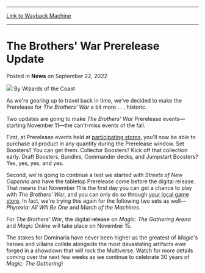 
---
[Link to Wayback Machine](https://web.archive.org/web/20220922160703/https://magic.wizards.com/en/articles/archive/news/brothers-war-prerelease-update-2022-09-22)

[_metadata_:author]:- "Wizards of the Coast"
[_metadata_:description]:- "Purchase and play The Brothers' War first at your local game store beginning November 11!"
[_metadata_:generator]:- "Drupal 7 (http://drupal.org)"
[_metadata_:node]:- "1605792"
[_metadata_:publish_date]:- "2022-09-22"
[_metadata_:source]:- "div-main-content"
[_metadata_:title]:- "The Brothers' War Prerelease Update"
[_metadata_:wayback_capture_timestamp]:- "2022-09-22 16:07:03"
[_metadata_:wayback_raw_url]:- "https://web.archive.org/web/20220922160703id_/https://magic.wizards.com/en/articles/archive/news/brothers-war-prerelease-update-2022-09-22"
[_metadata_:wayback_url]:- "https://magic.wizards.com/en/articles/archive/news/brothers-war-prerelease-update-2022-09-22"
---


The Brothers' War Prerelease Update
===================================



 Posted in **News**
 on September 22, 2022 






![](https://media.magic.wizards.com/styles/auth_small/public/images/person/wizards_author.jpg)
By Wizards of the Coast











As we're gearing up to travel back in time, we've decided to make the Prerelease for *The Brothers' War* a bit more . . . historic.


Two updates are going to make *The Brothers' War* Prerelease events—starting November 11—the can't-miss events of the fall.


First, at Prerelease events held at [participating stores](https://locator.wizards.com/), you'll now be able to purchase all product in any quantity during the Prerelease window. Set Boosters? You can get them. Collector Boosters? Kick off that collection early. Draft Boosters, Bundles, Commander decks, and Jumpstart Boosters? Yes, yes, yes, and yes.


Second, we're going to continue a test we started with *Streets of New Capenna* and have the tabletop Prerelease come before the digital release. That means that November 11 is the first day you can get a chance to play with *The Brothers' War*, and you can only do so through [your local game store](https://locator.wizards.com/). In fact, we're trying this again for the following two sets as well—*Phyrexia: All Will Be One* and *March of the Machines*.


For *The Brothers' War*, the digital release on *Magic: The Gathering Arena* and *Magic Online* will take place on November 15.


The stakes for Dominaria have never been higher as the greatest of *Magic*'s heroes and villains collide alongside the most devastating artifacts ever forged in a showdown that will rock the Multiverse. Watch for more details coming over the next few weeks as we continue to celebrate 30 years of *Magic: The Gathering*!







